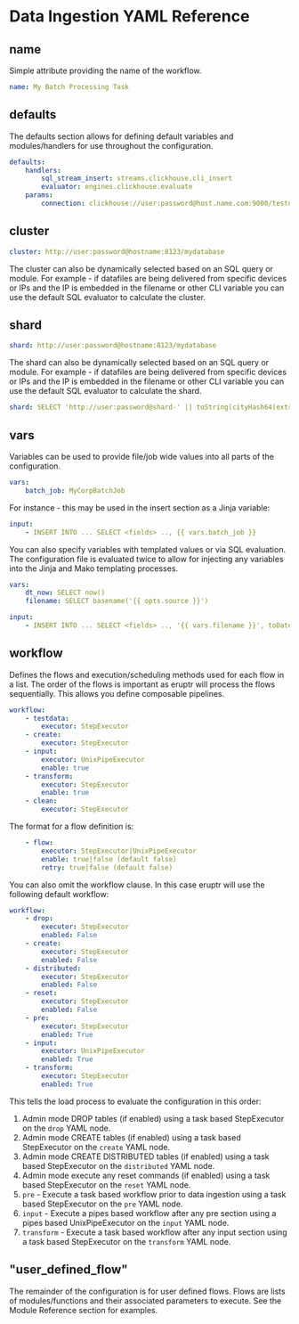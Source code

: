 # Data Ingestion YAML Reference

## name

Simple attribute providing the name of the workflow.

```yaml
name: My Batch Processing Task
```

## defaults

The defaults section allows for defining default variables and modules/handlers
for use throughout the configuration.

```yaml
defaults:
    handlers:
        sql_stream_insert: streams.clickhouse.cli_insert
        evaluator: engines.clickhouse.evaluate
    params:
        connection: clickhouse://user:password@host.name.com:9000/testdatabase
```

## cluster

```yaml
cluster: http://user:password@hostname:8123/mydatabase
```

The cluster can also be dynamically selected based on an SQL query or module. For
example - if datafiles are being delivered from specific devices or IPs and the 
IP is embedded in the filename or other CLI variable you can use the default SQL
evaluator to calculate the cluster.

## shard

```yaml
shard: http://user:password@hostname:8123/mydatabase
```

The shard can also be dynamically selected based on an SQL query or module. For
example - if datafiles are being delivered from specific devices or IPs and the 
IP is embedded in the filename or other CLI variable you can use the default SQL
evaluator to calculate the shard.

```yaml
shard: SELECT 'http://user:password@shard-' || toString(cityHash64(extract('[0-9]*.', {{ opts.name }}))) || ':8123/mydatabase'
```

## vars

Variables can be used to provide file/job wide values into all parts of the 
configuration.

```yaml
vars:
    batch_job: MyCorpBatchJob
```

For instance - this may be used in the insert section as a Jinja variable:

```yaml
input:
    - INSERT INTO ... SELECT <fields> .., {{ vars.batch_job }}
```

You can also specify variables with templated values or via SQL evaluation. 
The configuration file is evaluated twice to allow for injecting
any variables into the Jinja and Mako templating processes.

```yaml
vars:
    dt_now: SELECT now()
    filename: SELECT basename('{{ opts.source }}') 
```

```yaml
input:
    - INSERT INTO ... SELECT <fields> .., '{{ vars.filename }}', toDateTime('{{ vars.dt_now }}')
```

## workflow

Defines the flows and execution/scheduling methods used for each flow in a list.
The order of the flows is important as eruptr will process the flows sequentially.
This allows you define composable pipelines.

```yaml
workflow:
    - testdata:
        executor: StepExecutor
    - create:
        executor: StepExecutor
    - input:
        executor: UnixPipeExecutor
        enable: true
    - transform:
        executor: StepExecutor
        enable: true
    - clean:
        executor: StepExecutor
```

The format for a flow definition is:

```yaml
    - flow:
        executor: StepExecutor|UnixPipeExecutor
        enable: true|false (default false)
        retry: true|false (default false)
```

You can also omit the workflow clause. In this case eruptr will use the following
default workflow:

```yaml
workflow:
    - drop:
        executor: StepExecutor
        enabled: False
    - create:
        executor: StepExecutor
        enabled: False
    - distributed:
        executor: StepExecutor
        enabled: False
    - reset:
        executor: StepExecutor
        enabled: False
    - pre:
        executor: StepExecutor
        enabled: True
    - input:
        executor: UnixPipeExecutor
        enabled: True
    - transform:
        executor: StepExecutor
        enabled: True
```

This tells the load process to evaluate the configuration in this order:

1. Admin mode DROP tables (if enabled) using a task based StepExecutor on the `drop` YAML node.
2. Admin mode CREATE tables (if enabled) using a task based StepExecutor on the `create` YAML node.
3. Admin mode CREATE DISTRIBUTED tables (if enabled) using a task based StepExecutor on the `distributed` YAML node.
4. Admin mode execute any reset commands (if enabled) using a task based StepExecutor on the `reset` YAML node.
5. `pre` - Execute a task based workflow prior to data ingestion using a task based StepExecutor on the `pre` YAML node.
6. `input` - Execute a pipes based workflow after any pre section using a pipes based UnixPipeExecutor on the `input` YAML node.
7. `transform` - Execute a task based workflow after any input section using a task based StepExecutor on the `transform` YAML node.

## "user_defined_flow"

The remainder of the configuration is for user defined flows. Flows are lists of
modules/functions and their associated parameters to execute. See the Module 
Reference section for examples.